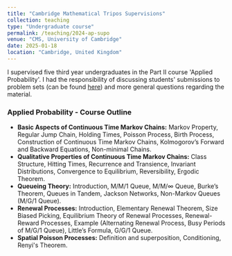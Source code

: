 ```yaml
---
title: "Cambridge Mathematical Tripos Supervisions"
collection: teaching
type: "Undergraduate course"
permalink: /teaching/2024-ap-supo
venue: "CMS, University of Cambridge"
date: 2025-01-18
location: "Cambridge, United Kingdom"
---
```


I supervised five third year undergraduates in the Part II course 'Applied Probability'. I had the responsibility of discussing students' submissions to problem sets (can be found <a href = "https://www.dpmms.cam.ac.uk/study/II/AppliedProbability/">here</a>) and more general questions regarding the material.

<h3>Applied Probability - Course Outline</h3>
    <ul>
        <li><strong>Basic Aspects of Continuous Time Markov Chains:</strong> Markov Property, Regular Jump Chain, Holding Times, Poisson Process, Birth Process, Construction of Continuous Time Markov Chains, Kolmogorov’s Forward and Backward Equations, Non-minimal Chains.</li>
        <li><strong>Qualitative Properties of Continuous Time Markov Chains:</strong> Class Structure, Hitting Times, Recurrence and Transience, Invariant Distributions, Convergence to Equilibrium, Reversibility, Ergodic Theorem.</li>
        <li><strong>Queueing Theory:</strong> Introduction, M/M/1 Queue, M/M/∞ Queue, Burke’s Theorem, Queues in Tandem, Jackson Networks, Non-Markov Queues (M/G/1 Queue).</li>
        <li><strong>Renewal Processes:</strong> Introduction, Elementary Renewal Theorem, Size Biased Picking, Equilibrium Theory of Renewal Processes, Renewal-Reward Processes, Example (Alternating Renewal Process, Busy Periods of M/G/1 Queue), Little’s Formula, G/G/1 Queue.</li>
        <li><strong>Spatial Poisson Processes:</strong> Definition and superposition, Conditioning, Renyi's Theorem.</li>
    </ul>
    
